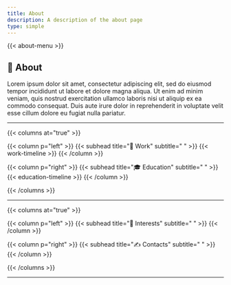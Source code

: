 ```yaml
---
title: About
description: A description of the about page
type: simple
---
```


{{< about-menu >}}

## 👋 About
Lorem ipsum dolor sit amet, consectetur adipiscing elit, sed do eiusmod tempor incididunt ut labore et dolore magna aliqua. Ut enim ad minim veniam, quis nostrud exercitation ullamco laboris nisi ut aliquip ex ea commodo consequat. Duis aute irure dolor in reprehenderit in voluptate velit esse cillum dolore eu fugiat nulla pariatur.

--- 

{{< columns at="true" >}}

{{< column p="left" >}}
{{< subhead title="💼 Work" subtitle=" " >}}
{{< work-timeline >}}
{{< /column >}}

{{< column p="right" >}}
{{< subhead title="🎓 Education" subtitle=" " >}}
{{< education-timeline >}}
{{< /column >}}

{{< /columns >}}

---

{{< columns at="true" >}}

{{< column p="left" >}}
{{< subhead title="🤖 Interests" subtitle=" " >}}
{{< /column >}}

{{< column p="right" >}}
{{< subhead title="✍️ Contacts" subtitle=" " >}}
{{< /column >}}

{{< /columns >}}

---